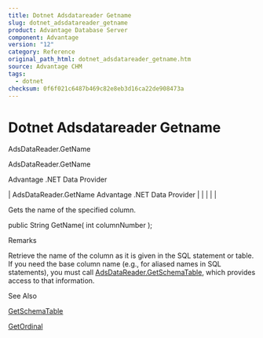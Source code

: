 ```yaml
---
title: Dotnet Adsdatareader Getname
slug: dotnet_adsdatareader_getname
product: Advantage Database Server
component: Advantage
version: "12"
category: Reference
original_path_html: dotnet_adsdatareader_getname.htm
source: Advantage CHM
tags:
  - dotnet
checksum: 0f6f021c6487b469c82e8eb3d16ca22de908473a
---
```


# Dotnet Adsdatareader Getname

AdsDataReader.GetName

AdsDataReader.GetName

Advantage .NET Data Provider

| AdsDataReader.GetName  Advantage .NET Data Provider |  |  |  |  |

Gets the name of the specified column.

public String GetName( int columnNumber );

Remarks

Retrieve the name of the column as it is given in the SQL statement or table. If you need the base column name (e.g., for aliased names in SQL statements), you must call [AdsDataReader.GetSchemaTable](dotnet_adsdatareader_getschematable.md), which provides access to that information.

See Also

[GetSchemaTable](dotnet_adsdatareader_getschematable.md)

[GetOrdinal](dotnet_adsdatareader_getordinal.md)
